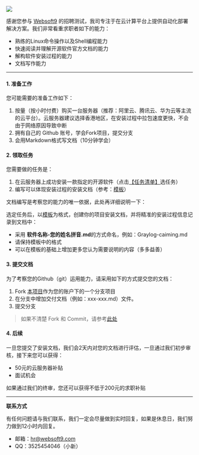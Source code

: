 ![](https://res.infoq.com/articles/continuous-testing-best-practices/en/headerimage/unlocking-continuous-testing-logo-big-1564402385131.jpg)

感谢您参与 [Websoft9](https://www.websoft9.com) 的招聘测试，我司专注于在云计算平台上提供自动化部署解决方案。我们非常看重求职者如下的能力：

* 熟练的Linux命令操作以及Shell编程能力
* 快速阅读并理解开源软件官方文档的能力
* 解构软件安装过程的能力
* 文档写作能力

---
#### 1. 准备工作

您可能需要的准备工作如下：

1. 按量（按小时付费）购买一台服务器（推荐：阿里云、腾讯云、华为云等主流的云平台）。云服务器建议选择香港地区，在安装过程中拉包速度更快，不会由于网络原因导致中断
2. 拥有自己的 Github 账号，学会Fork项目，提交分支
3. 会用Markdown格式写文档（10分钟学会）

#### 2. 领取任务

您需要做的任务是：

1. 在云服务器上成功安装一款指定的开源软件（点击[【任务清单】](/tasks.md)选任务）
2. 编写可以体现安装过程的安装文档（参考：[模板](/RabbitMQ-chenxixi.md)）   

文档编写是考察您的能力的唯一依据，此处再详细说明一下：  

选定任务后，以[模板](/RabbitMQ-chenxixi.md)为格式，创建你的项目安装文档，并将精准的安装过程信息记录到文档中：

* 采用 **软件名称-您的姓名拼音.md**的方式命名，例如：Graylog-caiming.md
* 请保持模板中的格式
* 可以在模板的基础上增加更多您认为需要说明的内容（多多益善）

#### 3. 提交文档

为了考察您的Github（git）运用能力，请采用如下的方式提交您的文档：

1. Fork [本项目](https://github.com/Websoft9test/recruitment)作为您的账户下的一个分支项目
2. 在分支中增加交付文档（例如：xxx-xxx.md）文件。
3. 提交分支

> 如果不清楚 Fork 和 Commit，请参考[此处](https://help.github.com/cn/github/getting-started-with-github/fork-a-repo)

#### 4. 后续

一旦您提交了安装文档，我们会2天内对您的文档进行评估，一旦通过我们初步审核，接下来您可以获得：

* 50元的云服务器补贴
* 面试机会

如果通过我们的终审，您还可以获得不低于200元的求职补贴

---

**联系方式**

有任何问题请与我们联系，我们一定会尽量做到实时回复，如果是休息日，我们努力做到12小时内回复。

* 邮箱：hr@websoft9.com
* QQ：3525454046（小新）
